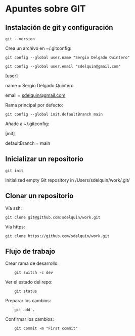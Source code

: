 # Apuntes sobre GIT

## Instalación de git y configuración

    git --version
    
Crea un archivo en ~/.gitconfig:
  
    git config --global user.name "Sergio Delgado Quintero"

    git config --global user.email "sdelquin@gmail.com"
  
  [user]
  
  name = Sergio Delgado Quintero
    
  email = sdelquin@gmail.com
    
Rama principal por defecto:

    git config --global init.defaultBranch main 
    
Añade a ~/.gitconfig:

   [init]
   
   defaultBranch = main
      
## Inicializar un repositorio

    git init
   
  Initialized empty Git repository in /Users/sdelquin/work/.git/
      
## Clonar un repositorio
 
Vía ssh:

    git clone git@github.com:sdelquin/work.git
  
Vía https:

    git clone https://github.com/sdelquin/work.git

## Flujo de trabajo

Crear rama de desarrollo:

        git switch -c dev

Ver el estado del repo:

        git status

Preparar los cambios:

        git add .
        
Confirmar los cambios:        

        git commit -m "First commit"

